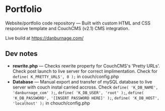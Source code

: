 # Portfolio
Website/portfolio code repository — Built with custom HTML and CSS responsive template and CouchCMS (v2.1) CMS integration.

Live build at https://danburnage.com/

## Dev notes
- **rewrite.php** — Checks rewrite property for CouchCMS's 'Pretty URLs'. Check post launch to live server for correct implimentation. Check for `define( K_PRETTY_URLS', 0 );` in couch/config.php
- **Database** — Manual export and transfer of mySQL database to live server with couch instal carried accross. Check `define( 'K_DB_NAME', 'danburnage_com' );`, `define( 'K_DB_USER', 'root' );`, `define( 'K_DB_PASSWORD', '[INSERT PASSWORD HERE]' );`, `define( 'K_DB_HOST', 'localhost' );` in chouch/config.php